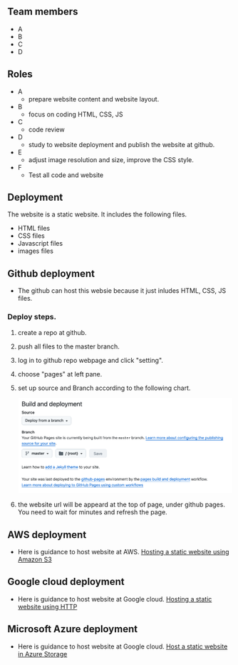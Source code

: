 ## Team members

- A
- B
- C
- D

## Roles

- A
  - prepare website content and website layout.
- B
  - focus on coding HTML, CSS, JS
- C
  - code review
- D
  - study to website deployment and publish the website at github.
- E
  - adjust image resolution and size, improve the CSS style.
- F
  - Test all code and website

## Deployment

The website is a static website. It includes the following files.

- HTML files
- CSS files
- Javascript files
- images files

## Github deployment

- The github can host this websie because it just inludes HTML, CSS, JS files.

### Deploy steps.

1.  create a repo at github.
2.  push all files to the master branch.
3.  log in to github repo webpage and click "setting".
4.  choose "pages" at left pane.
5.  set up source and Branch according to the following chart.

    <img src="doc_imgs/deployment.png" width=500>

6.  the website url will be appeard at the top of page, under github pages. You need to wait for minutes and refresh the page.

## AWS deployment

- Here is guidance to host website at AWS. [Hosting a static website using Amazon S3](https://docs.aws.amazon.com/AmazonS3/latest/userguide/WebsiteHosting.html)

## Google cloud deployment

- Here is guidance to host website at Google cloud. [Hosting a static website using HTTP ](https://cloud.google.com/storage/docs/hosting-static-website-http)

## Microsoft Azure deployment

- Here is guidance to host website at Google cloud. [Host a static website in Azure Storage ](https://learn.microsoft.com/en-us/azure/storage/blobs/storage-blob-static-website-how-to?tabs=azure-portal)
